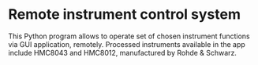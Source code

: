 # Remote instrument control system

This Python program allows to operate set of chosen instrument functions via GUI application, remotely.
Processed instruments available in the app include HMC8043 and HMC8012, manufactured by Rohde & Schwarz.
